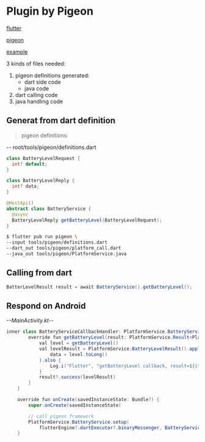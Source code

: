 # Plugin by Pigeon
[flutter](https://flutter.dev/docs/development/platform-integration/platform-channels)

[pigeon](https://pub.dev/packages/pigeon)

[example](https://www.gushiciku.cn/pl/ptM3/zh-tw)

3 kinds of files needed:
1. pigeon definitions
    generated:
    * dart side code
    * java code
1. dart calling code
1. java handling code

## Generat from dart definition
>pigeon definitions:

-- root/tools/pigeon/definitions.dart
```java
class BatteryLevelRequest {
  int? default;
}

class BatteryLevelReply {
  int? data;
}

@HostApi()
abstract class BatteryService {
  @async
  BatteryLevelReply getBatteryLevel(BatteryLevelRequest);
}
```
```sh
$ flutter pub run pigeon \
--input tools/pigeon/definitions.dart
--dart_out tools/pigeon/platform_call.dart
--java_out tools/pigeon/PlatformService.java
```

## Calling from dart
```java
BatterLevelResult result = await BatteryService().getBatteryLevel();
```

## Respond on Android
_--MainActivity.kt--_
```java
inner class BatteryServiceCallbackHandler: PlatformService.BatteryService {
        override fun getBatteryLevel(result: PlatformService.Result<PlatformService.BatteryLevelResult>?) {
            val level = getBatteryLevel()
            val levelResult = PlatformService.BatteryLevelResult().apply {
                data = level.toLong()
            }.also {
                Log.i("Flutter", "getBatteryLevel callback, result=${it.data}")
            }
            result?.success(levelResult)
        }
    }

    override fun onCreate(savedInstanceState: Bundle?) {
        super.onCreate(savedInstanceState)

        // call pigeon framework
        PlatformService.BatteryService.setup(
            flutterEngine?.dartExecutor?.binaryMessenger, BatteryServiceCallbackHandler())
    }
```